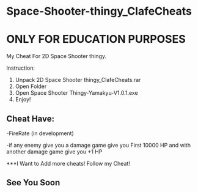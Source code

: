 # Space-Shooter-thingy_ClafeCheats
# ONLY FOR EDUCATION PURPOSES
My Cheat For 2D Space Shooter thingy.

Instruction:

1. Unpack 2D Space Shooter thingy_ClafeCheats.rar
2. Open Folder
3. Open Space Shooter Thingy-Yamakyu-V1.0.1.exe
4. Enjoy!

Cheat Have:
-
-FireRate (in development)

-if any enemy give you a damage game give you First 10000 HP and with another damage game give you +1 HP



***I Want to Add more cheats! Follow my Cheat!

See You Soon
-




